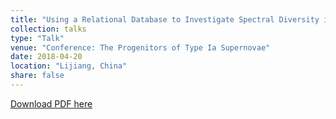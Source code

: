 ```yaml
---
title: "Using a Relational Database to Investigate Spectral Diversity in a Cosmological Sample"
collection: talks
type: "Talk"
venue: "Conference: The Progenitors of Type Ia Supernovae"
date: 2018-04-20
location: "Lijiang, China"
share: false
---
```


[Download PDF here](https://msiebert1.github.io/files/siebert_lijiang_2019.pdf)